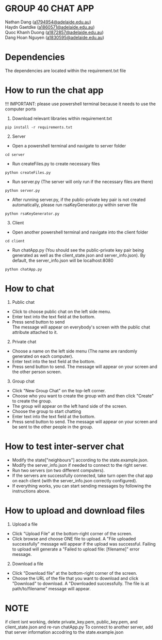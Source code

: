 
# GROUP 40 CHAT APP
Nathan Dang (a1794954@adelaide.edu.au) <br>
Haydn Gaetdke (a1860571@adelaide.edu.au) <br>
Quoc Khanh Duong (a1872857@adelaide.edu.au) <br>
Dang Hoan Nguyen (a1830595@adelaide.edu.au) <br>

# Dependencies
The dependencies are located within the requirement.txt file

# How to run the chat app
!!! IMPORTANT: please use powershell terminal because it needs to use the computer ports
1. Download relevant libraries within requirement.txt
```
pip install -r requirements.txt
```
2. Server
- Open a powershell terminal and navigate to server folder
```
cd server
```
- Run createFiles.py to create necessary files
```
python createFiles.py
```
- Run server.py (The server will only run if the necessary files are there)
```
python server.py
```
- After running server.py, if the public-private key pair is not created automatically, please run rsaKeyGenerator.py within server file
```
python rsaKeyGenerator.py
```
3. Client
- Open another powershell terminal and navigate into the client folder
```
cd client
```
- Run chatApp.py (You should see the public-private key pair being generated as well as the client_state.json and server_info.json). By default, the server_info.json will be localhost:8080
```
python chatApp.py
```
# How to chat 
1. Public chat
- Click to choose public chat on the left side menu. <br>
- Enter text into the text field at the bottom. <br>
- Press send button to send <br>
The message will appear on everybody's screen with the public chat attribute attached to it.
2. Private chat
- Choose a name on the left side menu (The name are randomly generated on each computer). <br> 
- Enter text into the text field at the bottom. <br>
- Press send button to send. The message will appear on your screen and the other person screen. <br>
3. Group chat
- Click "New Group Chat" on the top-left corner. <br>
- Choose who you want to create the group with and then click "Create" to create the group.
- The group will appear on the left hand side of the screen. <br>
- Choose the group to start chatting <br>
- Enter text into the text field at the bottom. <br>
- Press send button to send. The message will appear on your screen and be sent to the other people in the group. <br>
# How to test inter-server chat
- Modify the state["neighbours"] according to the state.example.json. <br>
- Modify the server_info.json if needed to connect to the right server. <br>
- Run two servers (on two different computers). <br>
- If the servers are successfully connected, take turn open the chat app on each client (with the server_info.json correctly configured). <br>
- If everything works, you can start sending messages by following the instructions above. <br>
# How to upload and download files
1. Upload a file
- Click "Upload File" at the bottom-right corner of the screen. <br>
- Click browse and choose ONE file to upload. A "File uploaded successfully" message will appear if the upload was successful. Failing to upload will generate a "Failed to upload file: [filename]" error message. <br>
2. Download a file
- Click "Download file" at the bottom-right corner of the screen. <br>
- Choose the URL of the file that you want to download and click "Download" to download. A "Downloaded successfully. The file is at path/to/filename" message will appear. <br>

# NOTE
if client isnt working, delete private_key.pem, public_key.pem, and client_state.json and re-run chatApp.py
To connect to another server, add that server information accodring to the state.example.json
